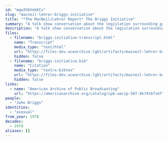 ```yaml
---
id: "mqw3h6VekKCx"
slug: "macneil-lehrer-briggs-initiative"
title: "*The MacNeil/Lehrer Report* The Briggs Initiative"
summary: "A talk show conversation about the legislation surrounding gay schoolteachers, which mentions asexuality"
description: "A talk show conversation about the legislation surrounding gay schoolteachers in which the guest argues that teachers should be hired based on ability, regardless of orientation, including asexual"
files:
  - filename: "briggs-initiative-transcript.html"
    name: "Transcript"
    media_type: "text/html"
    url: "https://files-dev.acearchive.lgbt/artifacts/macneil-lehrer-briggs-initiative/briggs-initiative-transcript.html"
    hidden: false
  - filename: "briggs-initiative.bib"
    name: "Citation"
    media_type: "text/x-bibtex"
    url: "https://files-dev.acearchive.lgbt/artifacts/macneil-lehrer-briggs-initiative/briggs-initiative.bib"
    hidden: false
links:
  - name: "American Archive of Public Broadcasting"
    url: "https://americanarchive.org/catalog/cpb-aacip-507-8k74t6fs6f"
people:
  - "John Briggs"
identities:
  - "asexual"
from_year: 1978
decades:
  - 1970
aliases: []
---
```

